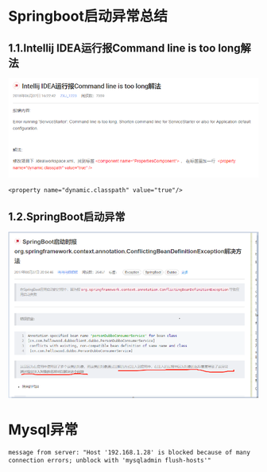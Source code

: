 # Springboot启动异常总结
## 1.1.Intellij IDEA运行报Command line is too long解法

![img](/assets/import.png)

```
<property name="dynamic.classpath" value="true"/>
```

## 1.2.SpringBoot启动异常

![](/assets/springboot启动异常.png)
# Mysql异常


```
message from server: "Host '192.168.1.28' is blocked because of many connection errors; unblock with 'mysqladmin flush-hosts'"
```


